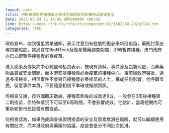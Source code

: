 ```yaml
---
layout: post
title: 何栢良稱暫停接種復必泰涉包裝瑕疵而非藥物品質或安全
date: 2021-03-24 11:18:09.000000000 +08:00
link: https://news.rthk.hk/rthk/ch/component/k2/1582260-20210324.htm
categories: rthk
---
```


政府宣布，收到復星實業通知，表示注意到有批號的復必泰新冠疫苗，藥瓶封蓋出現包裝瑕疵，當局會在BioNTech及復星醫藥調查期間，即時暫停接種，澳門政府亦已立即暫停接種復必泰疫苗。

港大感染及傳染病中心總監何栢良表示，按現有資料，事件涉及包裝瑕疵，而非藥物品質或安全問題，而本港安排接種復必泰疫苗的接種中心，事前經政府審批，通過多項檢查，相信事件不會對已接種復必泰疫苗的人士，構成任何影響。他呼籲市民，留意事件本質，不要隨意相信不準確或錯誤資訊。

何栢良又說，按外國臨床數據，接種首劑後的成效達9成，一般會在3周後接種第二劑疫苗，但特殊情況下可延至6周時間，不會影響成效。他估計，當局短期內可重新安排市民接種有關疫苗。

何栢良認為，如果完成調查後證明疫苗的安全及質素無潛在風險，就可以繼續使用有關批次，而本港政府與藥廠的協議，疫苗會是分不同批次抵港。
